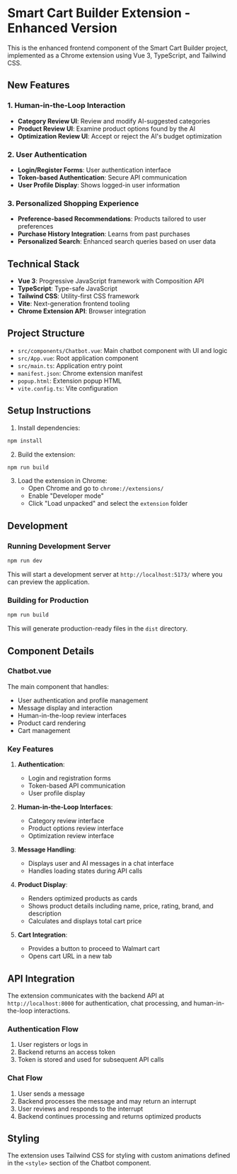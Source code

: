 # Smart Cart Builder Extension - Enhanced Version

This is the enhanced frontend component of the Smart Cart Builder project, implemented as a Chrome extension using Vue 3, TypeScript, and Tailwind CSS.

## New Features

### 1. Human-in-the-Loop Interaction
- **Category Review UI**: Review and modify AI-suggested categories
- **Product Review UI**: Examine product options found by the AI
- **Optimization Review UI**: Accept or reject the AI's budget optimization

### 2. User Authentication
- **Login/Register Forms**: User authentication interface
- **Token-based Authentication**: Secure API communication
- **User Profile Display**: Shows logged-in user information

### 3. Personalized Shopping Experience
- **Preference-based Recommendations**: Products tailored to user preferences
- **Purchase History Integration**: Learns from past purchases
- **Personalized Search**: Enhanced search queries based on user data

## Technical Stack

- **Vue 3**: Progressive JavaScript framework with Composition API
- **TypeScript**: Type-safe JavaScript
- **Tailwind CSS**: Utility-first CSS framework
- **Vite**: Next-generation frontend tooling
- **Chrome Extension API**: Browser integration

## Project Structure

- `src/components/Chatbot.vue`: Main chatbot component with UI and logic
- `src/App.vue`: Root application component
- `src/main.ts`: Application entry point
- `manifest.json`: Chrome extension manifest
- `popup.html`: Extension popup HTML
- `vite.config.ts`: Vite configuration

## Setup Instructions

1. Install dependencies:
```bash
npm install
```

2. Build the extension:
```bash
npm run build
```

3. Load the extension in Chrome:
   - Open Chrome and go to `chrome://extensions/`
   - Enable "Developer mode"
   - Click "Load unpacked" and select the `extension` folder

## Development

### Running Development Server

```bash
npm run dev
```

This will start a development server at `http://localhost:5173/` where you can preview the application.

### Building for Production

```bash
npm run build
```

This will generate production-ready files in the `dist` directory.

## Component Details

### Chatbot.vue

The main component that handles:

- User authentication and profile management
- Message display and interaction
- Human-in-the-loop review interfaces
- Product card rendering
- Cart management

### Key Features

1. **Authentication**:
   - Login and registration forms
   - Token-based API communication
   - User profile display

2. **Human-in-the-Loop Interfaces**:
   - Category review interface
   - Product options review interface
   - Optimization review interface

3. **Message Handling**:
   - Displays user and AI messages in a chat interface
   - Handles loading states during API calls

4. **Product Display**:
   - Renders optimized products as cards
   - Shows product details including name, price, rating, brand, and description
   - Calculates and displays total cart price

5. **Cart Integration**:
   - Provides a button to proceed to Walmart cart
   - Opens cart URL in a new tab

## API Integration

The extension communicates with the backend API at `http://localhost:8000` for authentication, chat processing, and human-in-the-loop interactions.

### Authentication Flow

1. User registers or logs in
2. Backend returns an access token
3. Token is stored and used for subsequent API calls

### Chat Flow

1. User sends a message
2. Backend processes the message and may return an interrupt
3. User reviews and responds to the interrupt
4. Backend continues processing and returns optimized products

## Styling

The extension uses Tailwind CSS for styling with custom animations defined in the `<style>` section of the Chatbot component.